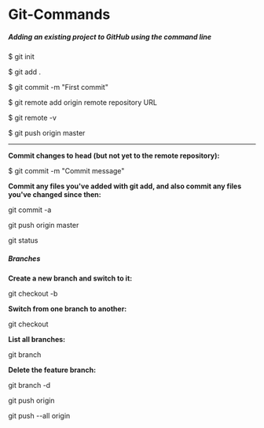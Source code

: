 # Git-Commands

##### Adding an existing project to GitHub using the command line

$ git init

$ git add .

$ git commit -m "First commit"

$ git remote add origin remote repository URL

$ git remote -v

$ git push origin master

--------------------------------------------------------

**Commit changes to head (but not yet to the remote repository):**

$ git commit -m "Commit message"


**Commit any files you've added with git add, and also commit any files you've changed since then:**

git commit -a

git push origin master

git status

##### Branches

**Create a new branch and switch to it:**

git checkout -b <branchname>
  
  
**Switch from one branch to another:**

git checkout <branchname>
  
  
**List all branches:**

git branch


**Delete the feature branch:**

git branch -d <branchname>

git push origin <branchname>
  
git push --all origin
